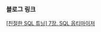 ### 블로그 링크
[[친절한 SQL 튜닝] 7장. SQL 옵티마이저](https://medium.com/@Hailey24/%EC%B9%9C%EC%A0%88%ED%95%9C-sql-%ED%8A%9C%EB%8B%9D-7%EC%9E%A5-sql-%EC%98%B5%ED%8B%B0%EB%A7%88%EC%9D%B4%EC%A0%80-356e22118410)

